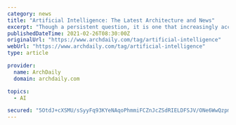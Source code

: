 ```yaml
---
category: news
title: "Artificial Intelligence: The Latest Architecture and News"
excerpt: "Though a persistent question, it is one that increasingly accompanies discussions on architecture and the future of artificial intelligence. But what exactly is AI today? As we discover more about ..."
publishedDateTime: 2021-02-26T08:30:00Z
originalUrl: "https://www.archdaily.com/tag/artificial-intelligence"
webUrl: "https://www.archdaily.com/tag/artificial-intelligence"
type: article

provider:
  name: ArchDaily
  domain: archdaily.com

topics:
  - AI

secured: "5OtdJ+cXSMU/sSyyFq93KYeNAqoPhmmiFCZnJcZSdRIELDFSJV/ONe6WwQzpmXE+nPDnggBFNr86dYf5IUglwTaiEiesGhfSQQ2G36DK3UdbresASEvANgoE153+KLk2X6WgAiZBsUYRvaJ8fyY4dWoOz/kACvegdC4FE/CLiLjGTeeVfGwEBnYqnHeWsfuXkwOpj/UtkL18tMO3U9N8Uyuybmo53ibdMVtmYKhft2AO+1aDzTOgqyJcx/wxD4tiPsxWNsnoO/8H9INLvRP+qvBmjFyEBmyZx7ZbhR3rnN8ydCXjEicQoE+SL3zwhQWmjuF6ku8PW9DtNtXBgAg1+/oMwwagIzcXX3ZeXspor5U=;x5P5wecarQVp3zlDntzXbA=="
---
```


